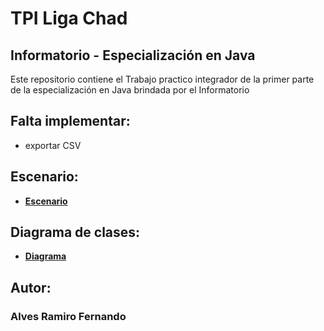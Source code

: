 # TPI Liga Chad

## Informatorio - Especialización en Java

Este repositorio contiene el Trabajo practico integrador de la primer parte
de la especialización en Java brindada por el Informatorio

## Falta implementar:

- exportar CSV

## Escenario:

- [**Escenario**](./docs/escenario/Escenario-TPI-JAVA.pdf)

## Diagrama de clases:

- [**Diagrama**](./docs/diagrama/TPI_Java.png)

## Autor:

### Alves Ramiro Fernando
